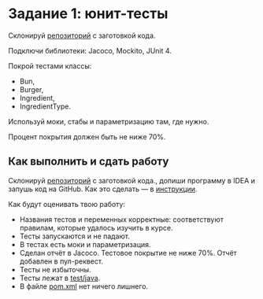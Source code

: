 # Задание 1: юнит-тесты

Склонируй [репозиторий](https://github.com/yandex-praktikum/QA-java-diplom-1) с заготовкой кода.

Подключи библиотеки: Jacoco, Mockito, JUnit 4.

Покрой тестами классы:
- Bun,
- Burger,
- Ingredient,
- IngredientType.

Используй моки, стабы и параметризацию там, где нужно.

Процент покрытия должен быть не ниже 70%.

## Как выполнить и сдать работу
Склонируй [репозиторий](https://github.com/yandex-praktikum/QA-java-diplom-1) с заготовкой кода., допиши программу в IDEA и запушь код на GitHub.
Как это сделать — в [инструкции](https://code.s3.yandex.net/qa-automation-engineer/java/cheatsheets/paid-track/diplom/upload-task-1.pdf).

Как будут оценивать твою работу:
- Названия тестов и переменных корректные: соответствуют правилам, которые удалось изучить в курсе.
- Тесты запускаются и не падают.
- В тестах есть моки и параметризация.
- Сделан отчёт в Jacoco. Тестовое покрытие не ниже 70%. Отчёт добавлен в пул-реквест.
- Тесты не избыточны.
- Тесты лежат в [test/java](src/test/java).
- В файле [pom.xml](pom.xml) нет ничего лишнего.